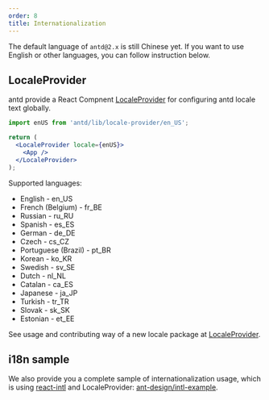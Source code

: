 ```yaml
---
order: 8
title: Internationalization
---
```


The default language of `antd@2.x` is still Chinese yet.
If you want to use English or other languages, you can follow instruction below.

## LocaleProvider

antd provide a React Compnent [LocaleProvider](/components/locale-provider) for configuring antd locale text globally.

```jsx
import enUS from 'antd/lib/locale-provider/en_US';

return (
  <LocaleProvider locale={enUS}>
    <App />
  </LocaleProvider>
);
```

Supported languages:

- English - en_US
- French (Belgium) - fr_BE
- Russian - ru_RU
- Spanish - es_ES
- German - de_DE
- Czech - cs_CZ
- Portuguese (Brazil) - pt_BR
- Korean - ko_KR
- Swedish - sv_SE
- Dutch - nl_NL
- Catalan - ca_ES
- Japanese - ja_JP
- Turkish - tr_TR
- Slovak - sk_SK
- Estonian - et_EE

See usage and contributing way of a new locale package at [LocaleProvider](/components/locale-provider).

## i18n sample

We also provide you a complete sample of internationalization usage, which is using [react-intl](https://github.com/yahoo/react-intl) and LocaleProvider: [ant-design/intl-example](https://github.com/ant-design/intl-example).

